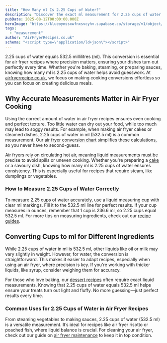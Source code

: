 ```yaml
---
title: "How Many ml Is 2.25 Cups of Water?"
description: "Discover the exact ml measurement for 2.25 cups of water with our easy conversion guide—perfect for air fryer recipes and precise cooking."
pubDate: 2025-08-12T00:00:00.000Z
heroImage: "https://klueoymssxwfnxsvcyhv.supabase.co/storage/v1/object/public/md/how-many-ml-is-2-25-cups-of-water-b306e55b.webp"
tags:
  - "measurement"
author: "AirFryerRecipes.co.uk"
schema: "<script type=\"application/ld+json\"></script>"
---
```


<p>2.25 cups of water equals 532.5 millilitres (ml). This conversion is essential for air fryer recipes where precision matters, ensuring your dishes turn out perfectly every time. Whether you're baking, steaming, or preparing sauces, knowing how many ml is 2.25 cups of water helps avoid guesswork. At <a href=https://www.airfryerrecipe.co.uk>airfryerrecipe.co.uk</a>, we focus on making cooking conversions effortless so you can focus on creating delicious meals.</p>  

<h2>Why Accurate Measurements Matter in Air Fryer Cooking</h2>  
<p>Using the correct amount of water in air fryer recipes ensures even cooking and perfect texture. Too little water can dry out your food, while too much may lead to soggy results. For example, when making air fryer cakes or steamed dishes, 2.25 cups of water in ml (532.5 ml) is a common measurement. Our <a href=https://www.airfryerrecipe.co.uk/air-fryer-conversion-chart>air fryer conversion chart</a> simplifies these calculations, so you never have to second-guess.</p>  

<p>Air fryers rely on circulating hot air, meaning liquid measurements must be precise to avoid spills or uneven cooking. Whether you're preparing a <a href=https://www.airfryerrecipe.co.uk/recipe-category/cakes>cake</a> or a savoury dish, knowing how many ml is 2.25 cups of water ensures consistency. This is especially useful for recipes that require steam, like dumplings or vegetables.</p>  

<h3>How to Measure 2.25 Cups of Water Correctly</h3>  
<p>To measure 2.25 cups of water accurately, use a liquid measuring cup with clear ml markings. Fill it to the 532.5 ml line for perfect results. If your cup measures in ounces, remember that 1 cup is 236.6 ml, so 2.25 cups equal 532.5 ml. For more tips on measuring ingredients, check out our <a href=https://www.airfryerrecipe.co.uk/recipes>recipe guides</a>.</p>  

<h2>Converting Cups to ml for Different Ingredients</h2>  
<p>While 2.25 cups of water in ml is 532.5 ml, other liquids like oil or milk may vary slightly in weight. However, for water, the conversion is straightforward. This makes it easier to adapt recipes, especially when using an air fryer, where precision is key. If you're working with thicker liquids, like syrup, consider weighing them for accuracy.</p>  

<p>For those who love baking, our <a href=https://www.airfryerrecipe.co.uk/recipe-category/dessert>dessert recipes</a> often require exact liquid measurements. Knowing that 2.25 cups of water equals 532.5 ml helps ensure your treats turn out light and fluffy. No more guessing—just perfect results every time.</p>  

<h3>Common Uses for 2.25 Cups of Water in Air Fryer Recipes</h3>  
<p>From steaming vegetables to making sauces, 2.25 cups of water (532.5 ml) is a versatile measurement. It’s ideal for recipes like air fryer risotto or poached fish, where liquid balance is crucial. For cleaning your air fryer, check out our guide on <a href=https://www.airfryerrecipe.co.uk/air-fryer-cleaner>air fryer maintenance</a> to keep it in top condition.</p>